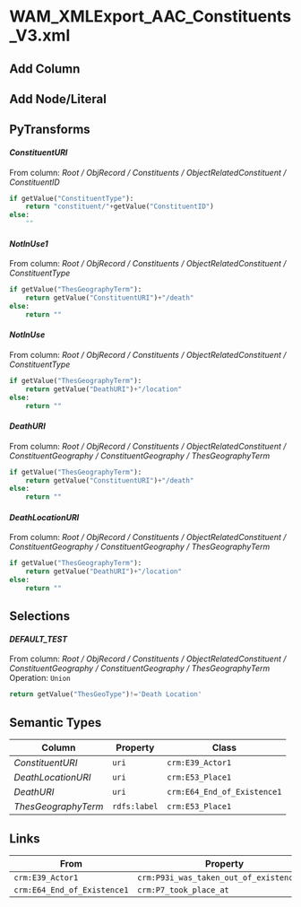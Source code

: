 # WAM_XMLExport_AAC_Constituents_V3.xml

## Add Column

## Add Node/Literal

## PyTransforms
#### _ConstituentURI_
From column: _Root / ObjRecord / Constituents / ObjectRelatedConstituent / ConstituentID_
``` python
if getValue("ConstituentType"):
    return "constituent/"+getValue("ConstituentID")
else:
    ""
```

#### _NotInUse1_
From column: _Root / ObjRecord / Constituents / ObjectRelatedConstituent / ConstituentType_
``` python
if getValue("ThesGeographyTerm"):
    return getValue("ConstituentURI")+"/death"
else:
    return ""
```

#### _NotInUse_
From column: _Root / ObjRecord / Constituents / ObjectRelatedConstituent / ConstituentType_
``` python
if getValue("ThesGeographyTerm"):
    return getValue("DeathURI")+"/location"
else:
    return ""
```

#### _DeathURI_
From column: _Root / ObjRecord / Constituents / ObjectRelatedConstituent / ConstituentGeography / ConstituentGeography / ThesGeographyTerm_
``` python
if getValue("ThesGeographyTerm"):
    return getValue("ConstituentURI")+"/death"
else:
    return ""
```

#### _DeathLocationURI_
From column: _Root / ObjRecord / Constituents / ObjectRelatedConstituent / ConstituentGeography / ConstituentGeography / ThesGeographyTerm_
``` python
if getValue("ThesGeographyTerm"):
    return getValue("DeathURI")+"/location"
else:
    return ""
```


## Selections
#### _DEFAULT_TEST_
From column: _Root / ObjRecord / Constituents / ObjectRelatedConstituent / ConstituentGeography / ConstituentGeography / ThesGeographyTerm_
<br>Operation: `Union`
``` python
return getValue("ThesGeoType")!='Death Location'
```


## Semantic Types
| Column | Property | Class |
|  ----- | -------- | ----- |
| _ConstituentURI_ | `uri` | `crm:E39_Actor1`|
| _DeathLocationURI_ | `uri` | `crm:E53_Place1`|
| _DeathURI_ | `uri` | `crm:E64_End_of_Existence1`|
| _ThesGeographyTerm_ | `rdfs:label` | `crm:E53_Place1`|


## Links
| From | Property | To |
|  --- | -------- | ---|
| `crm:E39_Actor1` | `crm:P93i_was_taken_out_of_existence_by` | `crm:E64_End_of_Existence1`|
| `crm:E64_End_of_Existence1` | `crm:P7_took_place_at` | `crm:E53_Place1`|
